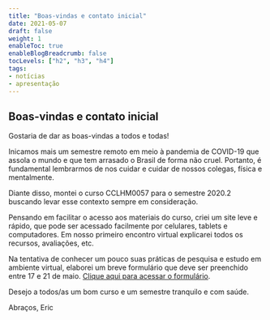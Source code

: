 ```yaml
---
title: "Boas-vindas e contato inicial"
date: 2021-05-07
draft: false
weight: 1
enableToc: true
enableBlogBreadcrumb: false
tocLevels: ["h2", "h3", "h4"]
tags:
- notícias
- apresentação
---
```


## Boas-vindas e contato inicial

Gostaria de dar as boas-vindas a todos e todas!

Inicamos mais um semestre remoto em meio à pandemia de COVID-19 que assola o mundo e que tem arrasado o Brasil de forma não cruel. Portanto, é fundamental lembrarmos de nos cuidar e cuidar de nossos colegas, física e mentalmente.

Diante disso, montei o curso CCLHM0057 para o semestre 2020.2 buscando levar esse contexto sempre em consideração.

Pensando em facilitar o acesso aos materiais do curso, criei um site leve e rápido, que pode ser acessado facilmente por celulares, tablets e computadores. Em nosso primeiro encontro virtual explicarei todos os recursos, avaliações, etc. 

Na tentativa de conhecer um pouco suas práticas de pesquisa e estudo em ambiente virtual, elaborei um breve formulário que deve ser preenchido entre 17 e 21 de maio.
[Clique aqui para acessar o formulário]().

Desejo a todos/as um bom curso e um semestre tranquilo e com saúde.

Abraços,
Eric